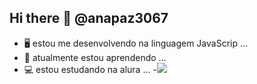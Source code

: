 ## Hi there 👋 @anapaz3067
- 🖥 estou me desenvolvendo na linguagem JavaScrip ...
- 📝 atualmente estou aprendendo ...
- 💻 estou estudando na alura ...
-![](https://media3.giphy.com/media/v1.Y2lkPTc5MGI3NjExNWxsYTc2YnhwaW8zOTUzdGhmdW03YWwwaWJtaXNkY29zbzY3OTduZyZlcD12MV9pbnRlcm5hbF9naWZfYnlfaWQmY3Q9Zw/MUHNdrm3vk7MoyUsCO/giphy.webp)
